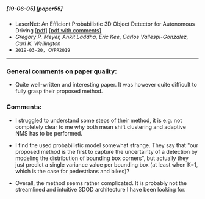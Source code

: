##### [19-06-05] [paper55]
- LaserNet: An Efficient Probabilistic 3D Object Detector for Autonomous Driving [[pdf]](https://arxiv.org/abs/1903.08701) [[pdf with comments]](https://github.com/fregu856/papers/blob/master/commented_pdfs/LaserNet:%20An%20Efficient%20Probabilistic%203D%20Object%20Detector%20for%20Autonomous%20Driving.pdf)
- *Gregory P. Meyer, Ankit Laddha, Eric Kee, Carlos Vallespi-Gonzalez, Carl K. Wellington*
- `2019-03-20, CVPR2019`

****

### General comments on paper quality:
- Quite well-written and interesting paper. It was however quite difficult to fully grasp their proposed method.

### Comments:
- I struggled to understand some steps of their method, it is e.g. not completely clear to me why both mean shift clustering and adaptive NMS has to be performed.

- I find the used probabilistic model somewhat strange. They say that "our proposed method is the first to capture the uncertainty of a detection by modeling the distribution of bounding box corners", but actually they just predict a single variance value per bounding box (at least when K=1, which is the case for pedestrians and bikes)? 

- Overall, the method seems rather complicated. It is probably not the streamlined and intuitive 3DOD architecture I have been looking for.
